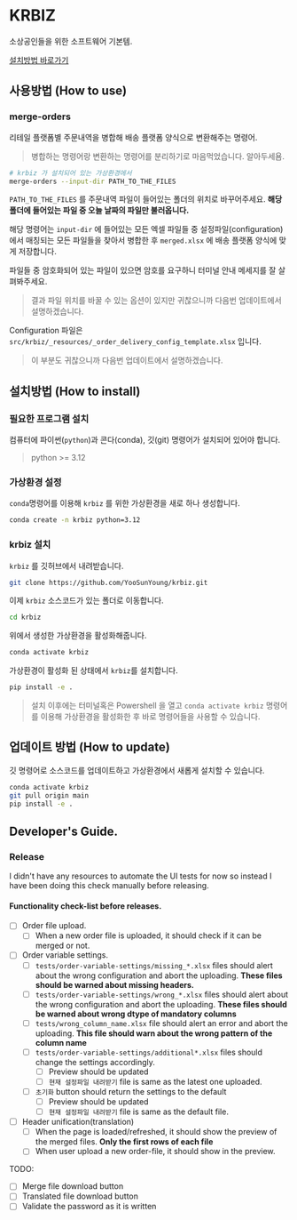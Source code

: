 # KRBIZ
소상공인들을 위한 소프트웨어 기본템.

[설치방법 바로가기](#설치방법-how-to-install)

## 사용방법 (How to use)
### merge-orders
리테일 플랫폼별 주문내역을 병합해 배송 플랫폼 양식으로 변환해주는 명령어.
> 병합하는 명령어랑 변환하는 명령어를 분리하기로 마음먹었습니다. 알아두세욤.

```bash
# krbiz 가 설치되어 있는 가상환경에서
merge-orders --input-dir PATH_TO_THE_FILES
```
``PATH_TO_THE_FILES`` 를 주문내역 파일이 들어있는 폴더의 위치로 바꾸어주세요.
**해당 폴더에 들어있는 파일 중 오늘 날짜의 파일만 불러옵니다.**

해당 명령어는 ``input-dir`` 에 들어있는 모든 엑셀 파일들 중 설정파일(configuration)에서 매칭되는 모든 파일들을 찾아서 병합한 후 ``merged.xlsx`` 에 배송 플랫폼 양식에 맞게 저장합니다.

파일들 중 암호화되어 있는 파일이 있으면 암호를 요구하니 터미널 안내 메세지를 잘 살펴봐주세요.

> 결과 파일 위치를 바꿀 수 있는 옵션이 있지만 귀찮으니까 다음번 업데이트에서 설명하겠습니다.

Configuration 파일은 ``src/krbiz/_resources/_order_delivery_config_template.xlsx`` 입니다.

> 이 부분도 귀찮으니까 다음번 업데이트에서 설명하겠습니다.

## 설치방법 (How to install)

### 필요한 프로그램 설치
컴퓨터에 파이썬(`python`)과 콘다(conda), 깃(git) 명령어가 설치되어 있어야 합니다.
> python >= 3.12

### 가상환경 설정
``conda``명령어를 이용해  ``krbiz`` 를 위한 가상환경을 새로 하나 생성합니다.
```bash
conda create -n krbiz python=3.12
```

### krbiz 설치
``krbiz`` 를 깃허브에서 내려받습니다.
```bash
git clone https://github.com/YooSunYoung/krbiz.git
```

이제 ``krbiz`` 소스코드가 있는 폴더로 이동합니다.
```bash
cd krbiz
```

위에서 생성한 가상환경을 활성화해줍니다.
```bash
conda activate krbiz
```

가상환경이 활성화 된 상태에서 ``krbiz``를 설치합니다.
```bash
pip install -e .
```

> 설치 이후에는 터미널혹은 Powershell 을 열고 ```conda activate krbiz``` 명령어를 이용해 가상환경을 활성화한 후 바로 명령어들을 사용할 수 있습니다.

## 업데이트 방법 (How to update)
깃 명령어로 소스코드를 업데이트하고 가상환경에서 새롭게 설치할 수 있습니다.
```bash
conda activate krbiz
git pull origin main
pip install -e .
```

## Developer's Guide.
### Release

I didn't have any resources to automate the UI tests for now so instead
I have been doing this check manually before releasing.
#### Functionality check-list before releases.
- [ ] Order file upload.
    - [ ] When a new order file is uploaded, it should check if it can be merged or not.

- [ ] Order variable settings.
    - [ ] ``tests/order-variable-settings/missing_*.xlsx`` files should alert about
        the wrong configuration and abort the uploading.
        **These files should be warned about missing headers.**
    - [ ] ``tests/order-variable-settings/wrong_*.xlsx`` files should alert about
        the wrong configuration and abort the uploading.
        **These files should be warned about wrong dtype of mandatory columns**
    - [ ] ``tests/wrong_column_name.xlsx`` file should alert an error and abort the uploading.
        **This file should warn about the wrong pattern of the column name**
    - [ ] ``tests/order-variable-settings/additional*.xlsx`` files should change    the settings accordingly.
        - [ ] Preview should be updated
        - [ ] ``현재 설정파일 내려받기`` file is same as the latest one uploaded.
    - [ ] ``초기화`` button should return the settings to the default
        - [ ] Preview should be updated
        - [ ] ``현재 설정파일 내려받기`` file is same as the default file.

- [ ] Header unification(translation)
    - [ ] When the page is loaded/refreshed, it should show the preview
          of the merged files. **Only the first rows of each file**
    - [ ] When user upload a new order-file, it should show in the preview.

TODO:
- [ ] Merge file download button
- [ ] Translated file download button
- [ ] Validate the password as it is written
